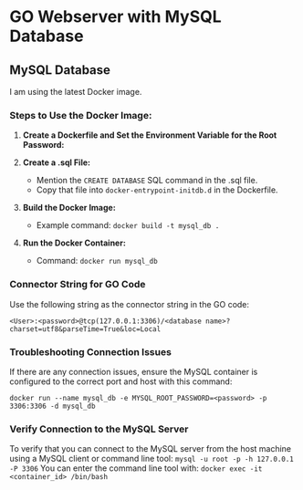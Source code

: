 # GO Webserver with MySQL Database

## MySQL Database

I am using the latest Docker image.

### Steps to Use the Docker Image:

1. **Create a Dockerfile and Set the Environment Variable for the Root Password:**
   
2. **Create a .sql File:**
   - Mention the `CREATE DATABASE` SQL command in the .sql file.
   - Copy that file into `docker-entrypoint-initdb.d` in the Dockerfile.

3. **Build the Docker Image:**
   - Example command: `docker build -t mysql_db .`

4. **Run the Docker Container:**
   - Command: `docker run mysql_db`

### Connector String for GO Code

Use the following string as the connector string in the GO code:

`<User>:<password>@tcp(127.0.0.1:3306)/<database name>?charset=utf8&parseTime=True&loc=Local`


### Troubleshooting Connection Issues

If there are any connection issues, ensure the MySQL container is configured to the correct port and host with this command:

`docker run --name mysql_db -e MYSQL_ROOT_PASSWORD=<password> -p 3306:3306 -d mysql_db`


### Verify Connection to the MySQL Server

To verify that you can connect to the MySQL server from the host machine using a MySQL client or command line tool:
`mysql -u root -p -h 127.0.0.1 -P 3306`
You can enter the command line tool with:
`docker exec -it <container_id> /bin/bash`
